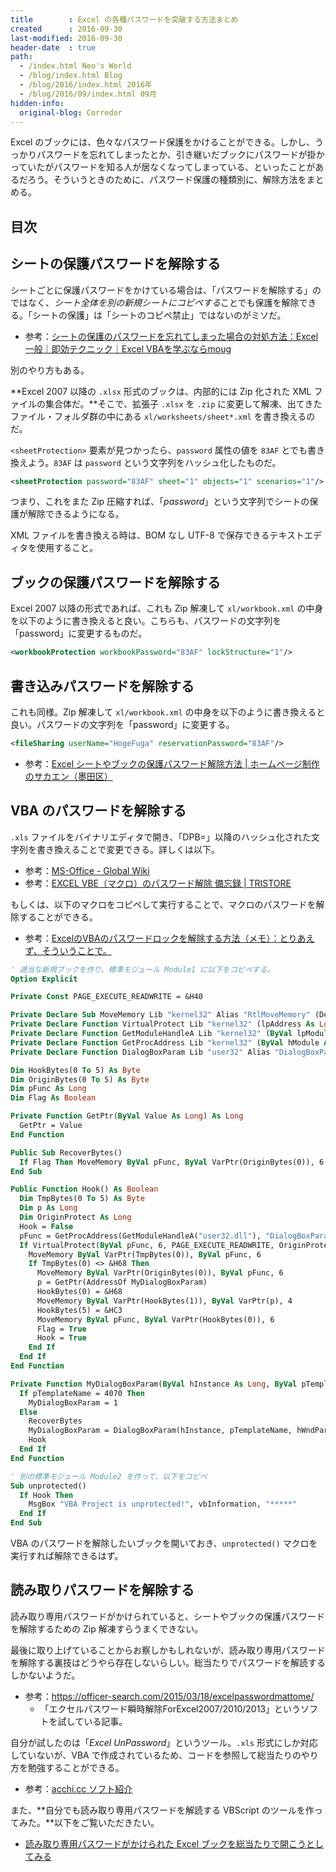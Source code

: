 ```yaml
---
title        : Excel の各種パスワードを突破する方法まとめ
created      : 2016-09-30
last-modified: 2016-09-30
header-date  : true
path:
  - /index.html Neo's World
  - /blog/index.html Blog
  - /blog/2016/index.html 2016年
  - /blog/2016/09/index.html 09月
hidden-info:
  original-blog: Corredor
---
```


Excel のブックには、色々なパスワード保護をかけることができる。しかし、うっかりパスワードを忘れてしまったとか、引き継いだブックにパスワードが掛かっていたがパスワードを知る人が居なくなってしまっている、といったことがあるだろう。そういうときのために、パスワード保護の種類別に、解除方法をまとめる。

## 目次

## シートの保護パスワードを解除する

シートごとに保護パスワードをかけている場合は、「パスワードを解除する」のではなく、*シート全体を別の新規シートにコピペする*ことでも保護を解除できる。「シートの保護」は「シートのコピペ禁止」ではないのがミソだ。

- 参考：[シートの保護のパスワードを忘れてしまった場合の対処方法：Excel 一般｜即効テクニック｜Excel VBAを学ぶならmoug](http://www.moug.net/tech/exopr/0030095.html)

別のやり方もある。

**Excel 2007 以降の `.xlsx` 形式のブックは、内部的には Zip 化された XML ファイルの集合体だ。**そこで、拡張子 `.xlsx` を `.zip` に変更して解凍、出てきたファイル・フォルダ群の中にある `xl/worksheets/sheet*.xml` を書き換えるのだ。

`<sheetProtection>` 要素が見つかったら、`password` 属性の値を `83AF` とでも書き換えよう。`83AF` は `password` という文字列をハッシュ化したものだ。

```xml
<sheetProtection password="83AF" sheet="1" objects="1" scenarios="1"/>
```

つまり、これをまた Zip 圧縮すれば、「*password*」という文字列でシートの保護が解除できるようになる。

XML ファイルを書き換える時は、BOM なし UTF-8 で保存できるテキストエディタを使用すること。

## ブックの保護パスワードを解除する

Excel 2007 以降の形式であれば、これも Zip 解凍して `xl/workbook.xml` の中身を以下のように書き換えると良い。こちらも、パスワードの文字列を「password」に変更するものだ。

```xml
<workbookProtection workbookPassword="83AF" lockStructure="1"/>
```

## 書き込みパスワードを解除する

これも同様。Zip 解凍して `xl/workbook.xml` の中身を以下のように書き換えると良い。パスワードの文字列を「password」に変更する。

```xml
<fileSharing userName="HogeFuga" reservationPassword="83AF"/>
```

- 参考：[Excel シートやブックの保護パスワード解除方法 | ホームページ制作のサカエン（墨田区）](http://www.saka-en.com/office/excel-sheet-book-password-unlock/)

## VBA のパスワードを解除する

`.xls` ファイルをバイナリエディタで開き、「DPB=」以降のハッシュ化された文字列を書き換えることで変更できる。詳しくは以下。

- 参考：[MS-Office - Global Wiki](http://www.betatechnology.jp/pp/index.php?MS-Office#f830bc02)
- 参考：[EXCEL VBE（マクロ）のパスワード解除 備忘録 | TRISTORE](http://tristore.net/?p=238)

もしくは、以下のマクロをコピペして実行することで、マクロのパスワードを解除することができる。

- 参考：[ExcelのVBAのパスワードロックを解除する方法（メモ）：とりあえず、そういうことで。](http://s.webry.info/sp/hyano7.at.webry.info/201503/article_5.html)

```vb
' 適当な新規ブックを作り、標準モジュール Module1 に以下をコピペする。
Option Explicit

Private Const PAGE_EXECUTE_READWRITE = &H40

Private Declare Sub MoveMemory Lib "kernel32" Alias "RtlMoveMemory" (Destination As Long, Source As Long, ByVal Length As Long)
Private Declare Function VirtualProtect Lib "kernel32" (lpAddress As Long, ByVal dwSize As Long, ByVal flNewProtect As Long, lpflOldProtect As Long) As Long
Private Declare Function GetModuleHandleA Lib "kernel32" (ByVal lpModuleName As String) As Long
Private Declare Function GetProcAddress Lib "kernel32" (ByVal hModule As Long, ByVal lpProcName As String) As Long
Private Declare Function DialogBoxParam Lib "user32" Alias "DialogBoxParamA" (ByVal hInstance As Long, ByVal pTemplateName As Long, ByVal hWndParent As Long, ByVal lpDialogFunc As Long, ByVal dwInitParam As Long) As Integer

Dim HookBytes(0 To 5) As Byte
Dim OriginBytes(0 To 5) As Byte
Dim pFunc As Long
Dim Flag As Boolean

Private Function GetPtr(ByVal Value As Long) As Long
  GetPtr = Value
End Function

Public Sub RecoverBytes()
  If Flag Then MoveMemory ByVal pFunc, ByVal VarPtr(OriginBytes(0)), 6
End Sub

Public Function Hook() As Boolean
  Dim TmpBytes(0 To 5) As Byte
  Dim p As Long
  Dim OriginProtect As Long
  Hook = False
  pFunc = GetProcAddress(GetModuleHandleA("user32.dll"), "DialogBoxParamA")
  If VirtualProtect(ByVal pFunc, 6, PAGE_EXECUTE_READWRITE, OriginProtect) <> 0 Then
    MoveMemory ByVal VarPtr(TmpBytes(0)), ByVal pFunc, 6
    If TmpBytes(0) <> &H68 Then
      MoveMemory ByVal VarPtr(OriginBytes(0)), ByVal pFunc, 6
      p = GetPtr(AddressOf MyDialogBoxParam)
      HookBytes(0) = &H68
      MoveMemory ByVal VarPtr(HookBytes(1)), ByVal VarPtr(p), 4
      HookBytes(5) = &HC3
      MoveMemory ByVal pFunc, ByVal VarPtr(HookBytes(0)), 6
      Flag = True
      Hook = True
    End If
  End If
End Function

Private Function MyDialogBoxParam(ByVal hInstance As Long, ByVal pTemplateName As Long, ByVal hWndParent As Long, ByVal lpDialogFunc As Long, ByVal dwInitParam As Long) As Integer
  If pTemplateName = 4070 Then
    MyDialogBoxParam = 1
  Else
    RecoverBytes
    MyDialogBoxParam = DialogBoxParam(hInstance, pTemplateName, hWndParent, lpDialogFunc, dwInitParam)
    Hook
  End If
End Function

' 別の標準モジュール Module2 を作って、以下をコピペ
Sub unprotected()
  If Hook Then
    MsgBox "VBA Project is unprotected!", vbInformation, "*****"
  End If
End Sub
```

VBA のパスワードを解除したいブックを開いておき、`unprotected()` マクロを実行すれば解除できるはず。

## 読み取りパスワードを解除する

読み取り専用パスワードがかけられていると、シートやブックの保護パスワードを解除するための Zip 解凍すらうまくできない。

最後に取り上げていることからお察しかもしれないが、読み取り専用パスワードを解除する裏技はどうやら存在しないらしい。総当たりでパスワードを解読するしかないようだ。

- 参考：<https://officer-search.com/2015/03/18/excelpasswordmattome/>
  - 「エクセルパスワード瞬時解除ForExcel2007/2010/2013」というソフトを試している記事。

自分が試したのは「*Excel UnPassword*」というツール。`.xls` 形式にしか対応していないが、VBA で作成されているため、コードを参照して総当たりのやり方を勉強することができる。

- 参考：[acchi.cc ソフト紹介](http://www.acchi.cc/soft/eup/index.html)

また、**自分でも読み取り専用パスワードを解読する VBScript のツールを作ってみた。**以下をご覧いただきたい。

- [読み取り専用パスワードがかけられた Excel ブックを総当たりで開こうとしてみる](/blog/2016/10/13-01.html)
